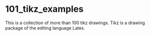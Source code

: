 # 101_tikz_examples
This is a collection of more than 100 tikz drawings. Tikz is a drawing package of the editing language Latex.
